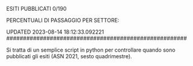 ESITI PUBBLICATI 0/190 

PERCENTUALI DI PASSAGGIO PER SETTORE:

UPDATED 2023-08-14 18:12:33.092221
###################################################### 

Si tratta di un semplice script in python per controllare quando sono pubblicati gli esiti (ASN 2021, sesto quadrimestre).

